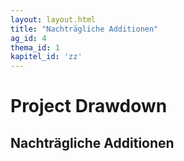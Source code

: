 ```yaml
---
layout: layout.html
title: "Nachträgliche Additionen"
ag_id: 4
thema_id: 1
kapitel_id: 'zz'
---
```


# Project Drawdown

## Nachträgliche Additionen
